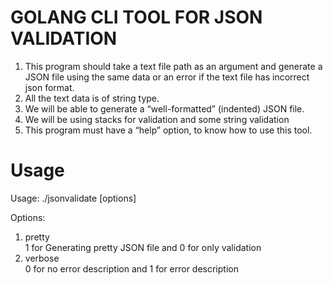 # GOLANG CLI TOOL FOR JSON VALIDATION

1. This program should take a text file path as an argument and generate a JSON file using the same data or an error if the text file has incorrect json format.
2. All the text data is of string type.
3. We will be able to generate a “well-formatted” (indented) JSON file.
4. We will be using stacks for validation and some string validation
5. This program must have a “help” option, to know how to use this tool.

# Usage
Usage: ./jsonvalidate [options] <textfile>

Options:
1. pretty <br>
            1 for Generating pretty JSON file and 0 for only validation
2. verbose <br>
            0 for no error description and 1 for error description
